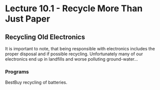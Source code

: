 # Lecture 10.1 - Recycle More Than Just Paper

## Recycling Old Electronics
It is important to note, that being responsible with electronics includes the proper disposal and if possible recycling. Unfortunately many of our electronics end up in landfills and worse polluting ground-water...

### Programs
BestBuy recycling of batteries.
